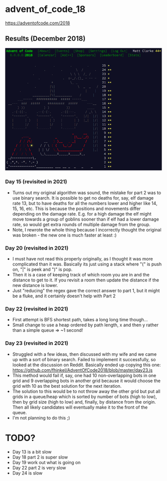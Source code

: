 # advent_of_code_18
https://adventofcode.com/2018

## Results (December 2018)

![alt text](results.png)

### Day 15 (revisited in 2021)
- Turns out my original algorithm was sound, the mistake for part 2 was to use binary search. It is possible to get no deaths
for, say, elf damage rate 13, but to have deaths for all the numbers lower and higher like 14, 15, 16, etc. This is because the
 positions and movements differ depending on the damage rate. E.g. for a high damage the elf might move towards a group of
 goblins sooner than if elf had a lower damage rate, so would get extra rounds of multiple damage from the group.
- Note, I rewrote the whole thing because I incorrectly thought the original was broken - the new one is much faster at least :)

### Day 20 (revisited in 2021)
- I must have not read this properly originally, as I thought it was more complicated than it was. Basically its just using a
stack where "(" is push on, "|" is peek and ")" is pop.
- Then it is a case of keeping track of which room you are in and the distance to get to it. If you revisit a room then update
the distance if the new distance is lower.
- Just "reducing" the regex gave the correct answer to part 1, but it might be a fluke, and it certainly doesn't help with Part 2

### Day 22 (revisited in 2021)
- First attempt is BFS shortest path, takes a long long time though...
- Small change to use a heap ordered by path length, x and then y rather than a simple queue => ~1 second!

### Day 23 (revisited in 2021)
- Struggled with a few ideas, then discussed with my wife and we came up with a sort of binary search. Failed to implement it
successfully, so looked at the discussion on Reddit. Basically ended up copying this one: https://github.com/fhinkel/AdventOfCode2018/blob/master/day23.js
- This method would fail if, say, one had 10 non-overlapping bots in one grid and 9 overlapping bots in another grid because
it would choose the grid with 10 as the best solution for the next iteration.
- The solution to this would be to not throw away the other grid but put all grids in a queue/heap which is sorted by number of bots
(high to low), then by grid size (high to low) and, finally, by distance from the origin. Then all likely candidates will
eventually make it to the front of the queue.
- I'm not planning to do this ;)

# TODO?
- Day 13 is a bit slow
- Day 18 part 2 is super slow
- Day 19 work out what is going on
- Day 22 part 2 is very slow
- Day 24 is slow

